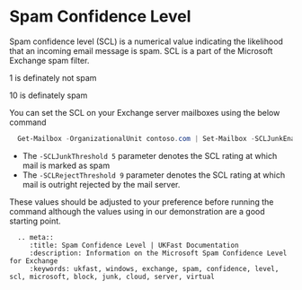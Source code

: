 # Spam Confidence Level

Spam confidence level (SCL) is a numerical value indicating the likelihood that an incoming email message is spam. SCL is a part of the Microsoft Exchange spam filter.

1 is definately not spam

10 is definately spam

You can set the SCL on your Exchange server mailboxes using the below command

```powershell
  Get-Mailbox -OrganizationalUnit contoso.com | Set-Mailbox -SCLJunkEnabled $true -SCLJunkThreshold 5 -SCLRejectEnabled $true -SCLRejectThreshold 9
```

* The `-SCLJunkThreshold 5` parameter denotes the SCL rating at which mail is marked as spam
* The `-SCLRejectThreshold 9` parameter denotes the SCL rating at which mail is outright rejected by the mail server.

These values should be adjusted to your preference before running the command although the values using in our demonstration are a good starting point.

```eval_rst
  .. meta::
     :title: Spam Confidence Level | UKFast Documentation
     :description: Information on the Microsoft Spam Confidence Level for Exchange
     :keywords: ukfast, windows, exchange, spam, confidence, level, scl, microsoft, block, junk, cloud, server, virtual
